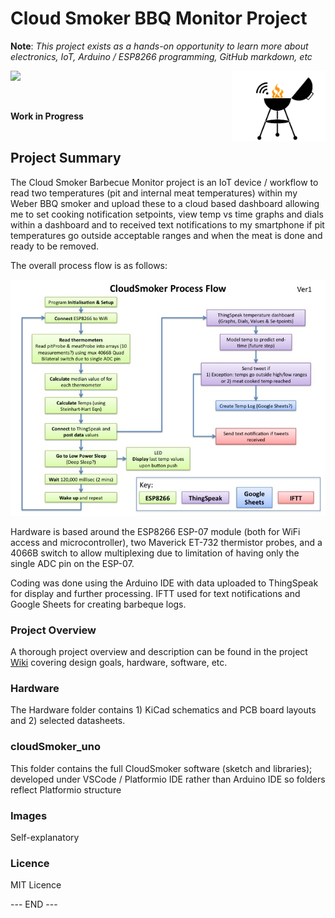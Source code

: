 # Cloud Smoker BBQ Monitor Project

**Note**:  *This project exists as a hands-on opportunity to learn more about electronics, IoT, Arduino / ESP8266 programming, GitHub markdown, etc*

<img style="float: right;" src="https://raw.githubusercontent.com/cwgstreet/cloudSmoker/main/Images/CloudSmoker%20Icon%20colour.jpg" width="150"/> <img src="https://upload.wikimedia.org/wikipedia/commons/c/c7/UnderConstruction.svg" width="100">

<br>

<b>Work in Progress</b><br>
<br>
 </p>
 


## Project Summary

The Cloud Smoker Barbecue Monitor project is an IoT device / workflow to read two temperatures (pit and internal meat temperatures) within my Weber BBQ smoker and upload these to a cloud based dashboard allowing me to set cooking notification setpoints, view temp vs time graphs and dials within a dashboard and to received text notifications to my smartphone if pit temperatures go outside acceptable ranges and when the meat is done and ready to be removed.

The overall process flow is as follows:


<img src="https://raw.githubusercontent.com/cwgstreet/Cloud-Smoker-BBQ-Monitor/master/Images/CloudSmoker%20Process%20Diagram.jpg"> 


Hardware is based around the ESP8266 ESP-07 module (both for WiFi access and microcontroller), two Maverick ET-732 thermistor probes, and a 4066B switch to allow multiplexing due to limitation of having only the single ADC pin on the ESP-07.

Coding was done using the Arduino IDE with data uploaded to ThingSpeak for display and further processing.  IFTT used for text notifications and Google Sheets for creating barbeque logs.


### Project Overview  ###

A thorough project overview and description can be found in the project [Wiki](https://github.com/cwgstreet/Cloud-Smoker-BBQ-Monitor/wiki) covering design goals, hardware, software, etc.


### Hardware ###

The Hardware folder contains 1) KiCad schematics and PCB board layouts and 2) selected datasheets.

### cloudSmoker_uno ###

This folder contains the full CloudSmoker software (sketch and libraries); developed under VSCode / Platformio IDE rather than Arduino IDE so folders reflect Platformio structure

### Images ###

Self-explanatory


### Licence ###

MIT Licence

--- END ---
